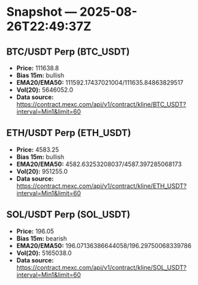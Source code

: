 # Snapshot — 2025-08-26T22:49:37Z

## BTC/USDT Perp (BTC_USDT)
- **Price:** 111638.8
- **Bias 15m:** bullish
- **EMA20/EMA50:** 111592.17437021004/111635.84863829517
- **Vol(20):** 5646052.0
- **Data source:** https://contract.mexc.com/api/v1/contract/kline/BTC_USDT?interval=Min1&limit=60

## ETH/USDT Perp (ETH_USDT)
- **Price:** 4583.25
- **Bias 15m:** bullish
- **EMA20/EMA50:** 4582.63253208037/4587.397285068173
- **Vol(20):** 951255.0
- **Data source:** https://contract.mexc.com/api/v1/contract/kline/ETH_USDT?interval=Min1&limit=60

## SOL/USDT Perp (SOL_USDT)
- **Price:** 196.05
- **Bias 15m:** bearish
- **EMA20/EMA50:** 196.07136386644058/196.29750068339786
- **Vol(20):** 5165038.0
- **Data source:** https://contract.mexc.com/api/v1/contract/kline/SOL_USDT?interval=Min1&limit=60
